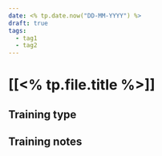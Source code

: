 ```yaml
---
date: <% tp.date.now("DD-MM-YYYY") %>
draft: true
tags:
  - tag1
  - tag2
---
```

# [[<% tp.file.title %>]]

## Training type

## Training notes


